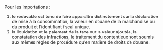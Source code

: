 Pour les importations :
1) le redevable est tenu de faire apparaître distinctement sur la déclaration de mise
à la consommation, la valeur en douane de la marchandise ou du produit et l’identifiant fiscal unique.
2) la liquidation et le paiement de la taxe sur la valeur ajoutée, la constatation des
infractions, le traitement du contentieux sont soumis aux mêmes règles de procédure qu’en matière de droits de douane.